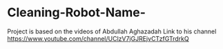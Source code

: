 # Cleaning-Robot-Name-
Project is based on the videos of Abdullah Aghazadah
Link to his channel 
https://www.youtube.com/channel/UClzV7jGJREjvCTzfGTrdrkQ
